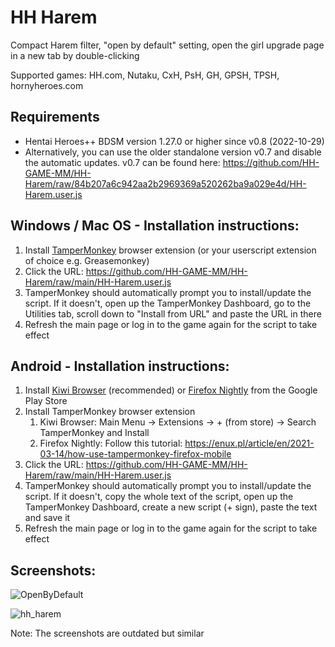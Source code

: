 # HH Harem
Compact Harem filter, "open by default" setting, open the girl upgrade page in a new tab by double-clicking

Supported games: HH.com, Nutaku, CxH, PsH, GH, GPSH, TPSH, hornyheroes.com

## Requirements
- Hentai Heroes++ BDSM version 1.27.0 or higher since v0.8 (2022-10-29)
- Alternatively, you can use the older standalone version v0.7 and disable the automatic updates. v0.7 can be found here: https://github.com/HH-GAME-MM/HH-Harem/raw/84b207a6c942aa2b2969369a520262ba9a029e4d/HH-Harem.user.js

## Windows / Mac OS - Installation instructions:
1. Install [TamperMonkey](https://www.tampermonkey.net) browser extension (or your userscript extension of choice e.g. Greasemonkey)
2. Click the URL: https://github.com/HH-GAME-MM/HH-Harem/raw/main/HH-Harem.user.js
3. TamperMonkey should automatically prompt you to install/update the script. If it doesn't, open up the TamperMonkey Dashboard, go to the Utilities tab, scroll down to "Install from URL" and paste the URL in there
4. Refresh the main page or log in to the game again for the script to take effect

## Android - Installation instructions:
1. Install [Kiwi Browser](https://play.google.com/store/apps/details?id=com.kiwibrowser.browser) (recommended) or [Firefox Nightly](https://play.google.com/store/apps/details?id=org.mozilla.fenix) from the Google Play Store
2. Install TamperMonkey browser extension
    1. Kiwi Browser:  Main Menu -> Extensions -> + (from store) -> Search TamperMonkey and Install
    2. Firefox Nightly: Follow this tutorial: https://enux.pl/article/en/2021-03-14/how-use-tampermonkey-firefox-mobile
3. Click the URL: https://github.com/HH-GAME-MM/HH-Harem/raw/main/HH-Harem.user.js
4. TamperMonkey should automatically prompt you to install/update the script. If it doesn't, copy the whole text of the script, open up the TamperMonkey Dashboard, create a new script (+ sign), paste the text and save it
5. Refresh the main page or log in to the game again for the script to take effect

## Screenshots:
![OpenByDefault](https://github.com/HH-GAME-MM/HH-Harem/assets/107755486/233f04db-7e8c-49da-b39d-270a77765716)

![hh_harem](https://github.com/HH-GAME-MM/HH-Harem/assets/107755486/f96defcb-6369-4715-adfa-75284a8534d4)

Note: The screenshots are outdated but similar
